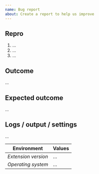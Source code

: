```yaml
---
name: Bug report
about: Create a report to help us improve
---
```


<!-- Thanks for contributing an issue, please fill out the fields below -->

## Repro

1. …
2. …
3. …

## Outcome

…

## Expected outcome

…

## Logs / output / settings

<!-- For example from:
    - OUTPUT -> phpunit pane (contains the final command that's being run)
    - TERMINAL -> Task pane
    - Your settings.json
    - Help -> Toggle developer tools
-->

…

| **Environment**     | **Values** |
| ------------------- | ---------- |
| _Extension version_ | …          |
| _Operating system_  | …          |
